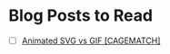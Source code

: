 # Blog Posts to Read

-[ ] [Animated SVG vs GIF [CAGEMATCH]](https://sarasoueidan.com/blog/svg-vs-gif/)